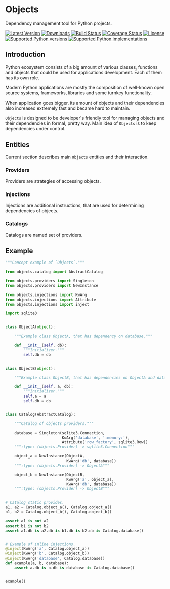 # Objects

Dependency management tool for Python projects.

[![Latest Version](https://pypip.in/version/Objects/badge.svg)](https://pypi.python.org/pypi/Objects/)
[![Downloads](https://pypip.in/download/Objects/badge.svg)](https://pypi.python.org/pypi/Objects/)
[![Build Status](https://travis-ci.org/rmk135/objects.svg?branch=master)](https://travis-ci.org/rmk135/objects)
[![Coverage Status](https://coveralls.io/repos/rmk135/objects/badge.svg)](https://coveralls.io/r/rmk135/objects)
[![License](https://pypip.in/license/Objects/badge.svg)](https://pypi.python.org/pypi/Objects/)
[![Supported Python versions](https://pypip.in/py_versions/Objects/badge.svg)](https://pypi.python.org/pypi/Objects/)
[![Supported Python implementations](https://pypip.in/implementation/Objects/badge.svg)](https://pypi.python.org/pypi/Objects/)

## Introduction

Python ecosystem consists of a big amount of various classes, functions and 
objects that could be used for applications development. Each of them has its 
own role.

Modern Python applications are mostly the composition of well-known open 
source systems, frameworks, libraries and some turnkey functionality.

When application goes bigger, its amount of objects and their dependencies 
also increased extremely fast and became hard to maintain.

`Objects` is designed to be developer's friendly tool for managing objects 
and their dependencies in formal, pretty way. Main idea of `Objects` is to 
keep dependencies under control.

## Entities

Current section describes main `Objects` entities and their interaction.

### Providers

Providers are strategies of accessing objects.

### Injections

Injections are additional instructions, that are used for determining 
dependencies of objects.

### Catalogs

Catalogs are named set of providers.

## Example

```python
"""Concept example of `Objects`."""

from objects.catalog import AbstractCatalog

from objects.providers import Singleton
from objects.providers import NewInstance

from objects.injections import KwArg
from objects.injections import Attribute
from objects.injections import inject

import sqlite3


class ObjectA(object):

    """Example class ObjectA, that has dependency on database."""

    def __init__(self, db):
        """Initializer."""
        self.db = db


class ObjectB(object):

    """Example class ObjectB, that has dependencies on ObjectA and database."""

    def __init__(self, a, db):
        """Initializer."""
        self.a = a
        self.db = db


class Catalog(AbstractCatalog):

    """Catalog of objects providers."""

    database = Singleton(sqlite3.Connection,
                         KwArg('database', ':memory:'),
                         Attribute('row_factory', sqlite3.Row))
    """:type: (objects.Provider) -> sqlite3.Connection"""

    object_a = NewInstance(ObjectA,
                           KwArg('db', database))
    """:type: (objects.Provider) -> ObjectA"""

    object_b = NewInstance(ObjectB,
                           KwArg('a', object_a),
                           KwArg('db', database))
    """:type: (objects.Provider) -> ObjectB"""


# Catalog static provides.
a1, a2 = Catalog.object_a(), Catalog.object_a()
b1, b2 = Catalog.object_b(), Catalog.object_b()

assert a1 is not a2
assert b1 is not b2
assert a1.db is a2.db is b1.db is b2.db is Catalog.database()


# Example of inline injections.
@inject(KwArg('a', Catalog.object_a))
@inject(KwArg('b', Catalog.object_b))
@inject(KwArg('database', Catalog.database))
def example(a, b, database):
    assert a.db is b.db is database is Catalog.database()


example()
```
